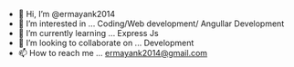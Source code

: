 - 👋 Hi, I’m @ermayank2014
- 👀 I’m interested in ... Coding/Web development/ Angullar Development
- 🌱 I’m currently learning ... Express Js
- 💞️ I’m looking to collaborate on ... Development
- 📫 How to reach me ... ermayank2014@gmail.com

<!---
ermayank2014/ermayank2014 is a ✨ special ✨ repository because its `README.md` (this file) appears on your GitHub profile.
You can click the Preview link to take a look at your changes.
--->
